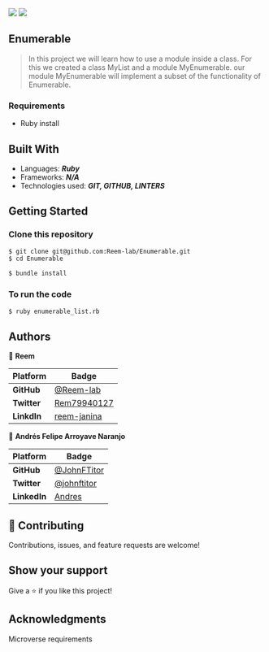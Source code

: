 
![](https://img.shields.io/static/v1?label=BY&message=JohnFTitor&color=blue)
![](https://img.shields.io/static/v1?label=BY&message=Reemoz&color=pink)

## Enumerable

> In this project we will learn how to use a module inside a class. For this we created a class MyList and a module MyEnumerable. our module MyEnumerable will implement a subset of the functionality of Enumerable.


### Requirements
- Ruby install 

## Built With

- Languages: _**Ruby**_
- Frameworks: _**N/A**_
- Technologies used: _**GIT, GITHUB, LINTERS**_

## Getting Started

### Clone this repository

```bash
$ git clone git@github.com:Reem-lab/Enumerable.git
$ cd Enumerable

$ bundle install

```
### To run the code
```bash
$ ruby enumerable_list.rb
```

## Authors

👤 **Reem**

 Platform | Badge |
 --- | --- |
 **GitHub**  | [@Reem-lab](https://github.com/Reem-lab)
 **Twitter** | [Rem79940127](https://twitter.com/Rem79940127)
 **LinkdIn** | [reem-janina](https://www.linkedin.com/in/reem-janina-ab74ab21a/)

 :bust_in_silhouette: **Andrés Felipe Arroyave Naranjo**

 Platform | Badge |
 --- | --- |
 **GitHub**    | [@JohnFTitor](https://github.com/JohnFTitor)
 **Twitter**   | [@johnftitor](https://twitter.com/johnftitor)
 **LinkedIn**  | [Andres](https://www.linkedin.com/in/andresarroyavenaranjo/?locale=en_US)

## 🤝 Contributing

Contributions, issues, and feature requests are welcome!

## Show your support

Give a ⭐️ if you like this project!

## Acknowledgments

Microverse requirements